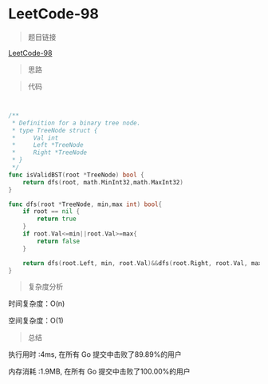 # LeetCode-98

>题目链接

[LeetCode-98](https://leetcode-cn.com/problems/validate-binary-search-tree/)

> 思路



>代码

```go


/**
 * Definition for a binary tree node.
 * type TreeNode struct {
 *     Val int
 *     Left *TreeNode
 *     Right *TreeNode
 * }
 */
func isValidBST(root *TreeNode) bool {
    return dfs(root, math.MinInt32,math.MaxInt32)
}

func dfs(root *TreeNode, min,max int) bool{
    if root == nil {
        return true
    }
    if root.Val<=min||root.Val>=max{
        return false
    }

    return dfs(root.Left, min, root.Val)&&dfs(root.Right, root.Val, max)
}


```

>复杂度分析

时间复杂度：O(n)

空间复杂度：O(1)

>总结

执行用时 :4ms, 在所有 Go 提交中击败了89.89%的用户

内存消耗 :1.9MB, 在所有 Go 提交中击败了100.00%的用户

